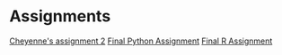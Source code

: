 # Assignments
[Cheyenne's assignment 2](http://localhost:8888/notebooks/Assignment_week_2%20(1).ipynb#this-is-a-subsection)
[Final Python Assignment](http://localhost:8888/notebooks/Downloads/Final_Assignment_Python_1_students%20done.ipynb)
[Final R Assignment](http://localhost:8888/notebooks/Desktop/Programming/OECD_R_exam%20done.ipynb)
